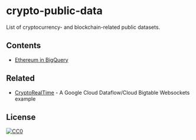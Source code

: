 # crypto-public-data

List of cryptocurrency- and blockchain-related public datasets.

## Contents
- [Ethereum in BigQuery](https://bigquery.cloud.google.com/dataset/bigquery-public-data:crypto_ethereum?pli=1)

## Related
- [CryptoRealTime](https://github.com/GoogleCloudPlatform/professional-services/tree/master/examples/cryptorealtime) - A Google Cloud Dataflow/Cloud Bigtable Websockets example

## License

[![CC0](http://mirrors.creativecommons.org/presskit/buttons/88x31/svg/cc-zero.svg)](https://creativecommons.org/publicdomain/zero/1.0/)
